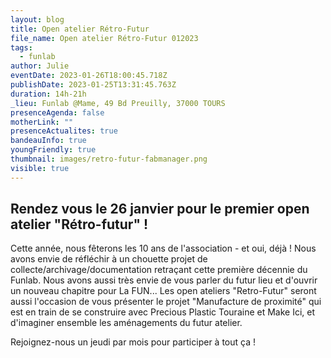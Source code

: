 ```yaml
---
layout: blog
title: Open atelier Rétro-Futur
file_name: Open atelier Rétro-Futur 012023
tags:
  - funlab
author: Julie
eventDate: 2023-01-26T18:00:45.718Z
publishDate: 2023-01-25T13:31:45.763Z
duration: 14h-21h
_lieu: Funlab @Mame, 49 Bd Preuilly, 37000 TOURS
presenceAgenda: false
motherLink: ""
presenceActualites: true
bandeauInfo: true
youngFriendly: true
thumbnail: images/retro-futur-fabmanager.png
visible: true
---
```

## Rendez vous le 26 janvier pour le premier open atelier "Rétro-futur" !

Cette année, nous fêterons les 10 ans de l'association - et oui, déjà ! Nous avons envie de réfléchir à un chouette projet de collecte/archivage/documentation retraçant cette première décennie du Funlab. Nous avons aussi très envie de vous parler du futur lieu et d'ouvrir un nouveau chapitre pour La FUN... Les open ateliers "Retro-Futur" seront aussi l'occasion de vous présenter le projet "Manufacture de proximité" qui est en train de se construire avec Precious Plastic Touraine et Make Ici, et d'imaginer ensemble les aménagements du futur atelier.

Rejoignez-nous un jeudi par mois pour participer à tout ça !